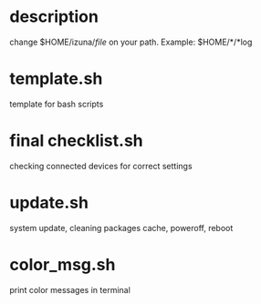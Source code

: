 # description
change $HOME/izuna/*file* on your path. Example: $HOME/*/*log


# template.sh
template for bash scripts


# final checklist.sh
checking connected devices for correct settings



# update.sh
system update, cleaning packages cache, poweroff, reboot



# color_msg.sh
print color messages in terminal

